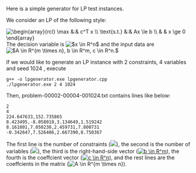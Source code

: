 Here is a simple generator for LP test instances.

We consider an LP of the following style:

<img src="https://latex.codecogs.com/gif.latex?\begin{array}{rcl}&space;\max&space;&:&&space;c^T&space;x&space;\\&space;\text{s.t.}&space;&:&&space;Ax&space;\le&space;b&space;\\&space;&&space;&&space;x&space;\ge&space;0&space;\end{array}" title="\begin{array}{rcl} \max &:& c^T x \\ \text{s.t.} &:& Ax \le b \\ & & x \ge 0 \end{array}" />
The decision variable is <img src="https://latex.codecogs.com/gif.latex?$x&space;\in&space;R^n$" title="$x \in R^n$">
and the input data are <img src="https://latex.codecogs.com/gif.latex?$A&space;\in&space;R^{m&space;\times&space;n},&space;b&space;\in&space;R^m,&space;c&space;\in&space;R^n$" title="$A \in R^{m \times n}, b \in R^m, c \in R^n.$">

If we would like to generate an LP instance with 2 constraints, 4 variables and seed 1024 , execute
```
g++ -o lpgenerator.exe lpgenerator.cpp
./lpgenerator.exe 2 4 1024   
```

Then, problem-00002-00004-001024.txt contains lines like below:
```
2
4
224.647633,152.735865
8.423495,-8.058010,3.134649,1.519242
8.161801,7.050230,2.459731,7.800731
-0.342647,7.526406,2.667390,8.750367
```
The first line is the number of constraints (<img src="https://latex.codecogs.com/gif.latex?m" />),
the second is the number of variables (<img src="https://latex.codecogs.com/gif.latex?n" />),
the third is the right-hand-side vector (<a href="https://www.codecogs.com/eqnedit.php?latex=b&space;\in&space;R^m" target="_blank"><img src="https://latex.codecogs.com/gif.latex?b&space;\in&space;R^m" title="b \in R^m" /></a>),
the fourth is the coeffcient vector (<a href="https://www.codecogs.com/eqnedit.php?latex=c&space;\in&space;R^n" target="_blank"><img src="https://latex.codecogs.com/gif.latex?c&space;\in&space;R^n" title="c \in R^n" /></a>),
and the rest lines are the coeffcients in the matrix (<img src="https://latex.codecogs.com/gif.latex?A&space;\in&space;R^{m&space;\times&space;n}" title="A \in R^{m \times n}" />).




